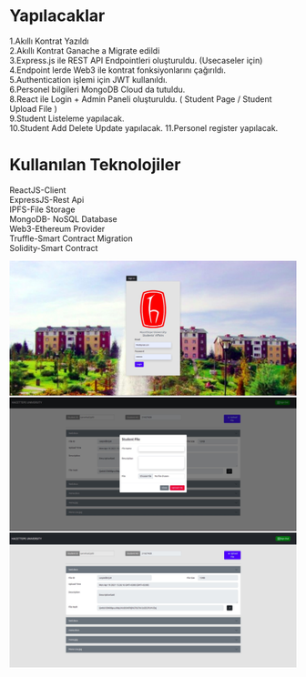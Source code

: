 # Yapılacaklar 
1.Akıllı Kontrat Yazıldı <br/>
2.Akıllı Kontrat Ganache a Migrate edildi <br/>
3.Express.js ile REST API Endpointleri oluşturuldu. (Usecaseler için) <br/>
4.Endpoint lerde Web3 ile kontrat fonksiyonlarını çağırıldı. <br/>
5.Authentication işlemi için JWT kullanıldı. <br/>
6.Personel bilgileri MongoDB Cloud da tutuldu. <br/>
8.React ile Login + Admin Paneli oluşturuldu. ( Student Page / Student Upload File ) <br/>
9.Student Listeleme yapılacak. <br/>
10.Student Add Delete Update yapılacak.
11.Personel register yapılacak.<br/>

# Kullanılan Teknolojiler 
ReactJS-Client <br/>
ExpressJS-Rest Api <br/>
IPFS-File Storage <br/>
MongoDB- NoSQL Database <br/>
Web3-Ethereum Provider <br/>
Truffle-Smart Contract Migration <br/>
Solidity-Smart Contract <br/>


<img src="images/1.jpeg" />
<img src="images/2.jpeg" />
<img src="images/3.jpeg" />
